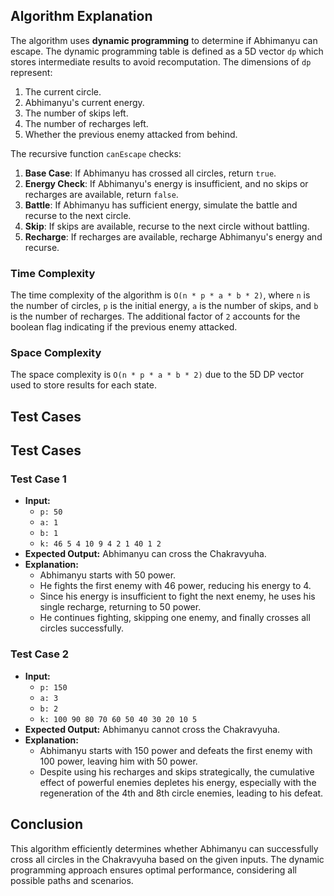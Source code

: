 ## Algorithm Explanation

The algorithm uses **dynamic programming** to determine if Abhimanyu can escape. The dynamic programming table is defined as a 5D vector `dp` which stores intermediate results to avoid recomputation. The dimensions of `dp` represent:

1. The current circle.
2. Abhimanyu's current energy.
3. The number of skips left.
4. The number of recharges left.
5. Whether the previous enemy attacked from behind.

The recursive function `canEscape` checks:

1. **Base Case**: If Abhimanyu has crossed all circles, return `true`.
2. **Energy Check**: If Abhimanyu's energy is insufficient, and no skips or recharges are available, return `false`.
3. **Battle**: If Abhimanyu has sufficient energy, simulate the battle and recurse to the next circle.
4. **Skip**: If skips are available, recurse to the next circle without battling.
5. **Recharge**: If recharges are available, recharge Abhimanyu's energy and recurse.

### Time Complexity

The time complexity of the algorithm is `O(n * p * a * b * 2)`, where `n` is the number of circles, `p` is the initial energy, `a` is the number of skips, and `b` is the number of recharges. The additional factor of `2` accounts for the boolean flag indicating if the previous enemy attacked.

### Space Complexity

The space complexity is `O(n * p * a * b * 2)` due to the 5D DP vector used to store results for each state.

## Test Cases

## Test Cases

### Test Case 1
- **Input:**
  - `p: 50`
  - `a: 1`
  - `b: 1`
  - `k: 46 5 4 10 9 4 2 1 40 1 2`
- **Expected Output:** Abhimanyu can cross the Chakravyuha.
- **Explanation:** 
  - Abhimanyu starts with 50 power. 
  - He fights the first enemy with 46 power, reducing his energy to 4.
  - Since his energy is insufficient to fight the next enemy, he uses his single recharge, returning to 50 power.
  - He continues fighting, skipping one enemy, and finally crosses all circles successfully.

### Test Case 2
- **Input:**
  - `p: 150`
  - `a: 3`
  - `b: 2`
  - `k: 100 90 80 70 60 50 40 30 20 10 5`
- **Expected Output:** Abhimanyu cannot cross the Chakravyuha.
- **Explanation:** 
  - Abhimanyu starts with 150 power and defeats the first enemy with 100 power, leaving him with 50 power.
  - Despite using his recharges and skips strategically, the cumulative effect of powerful enemies depletes his energy, especially with the regeneration of the 4th and 8th circle enemies, leading to his defeat.

## Conclusion
This algorithm efficiently determines whether Abhimanyu can successfully cross all circles in the Chakravyuha based on the given inputs. The dynamic programming approach ensures optimal performance, considering all possible paths and scenarios.